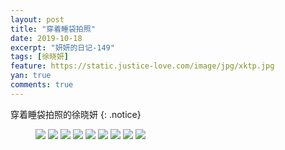 ```yaml
---
layout: post
title: "穿着睡袋拍照"
date: 2019-10-18
excerpt: "妍妍的日记-149"
tags: [徐晓妍]
feature: https://static.justice-love.com/image/jpg/xktp.jpg
yan: true
comments: true
---
```

穿着睡袋拍照的徐晓妍
{: .notice}
<figure>
    <img src="{{ site.staticUrl }}/yanyan/image/csdpz1.jpg" />
    <img src="{{ site.staticUrl }}/yanyan/image/csdpz2.jpg" />
    <img src="{{ site.staticUrl }}/yanyan/image/csdpz3.jpg" />
    <img src="{{ site.staticUrl }}/yanyan/image/csdpz4.jpg" />
    <img src="{{ site.staticUrl }}/yanyan/image/csdpz5.jpg" />
    <img src="{{ site.staticUrl }}/yanyan/image/csdpz6.jpg" />
    <img src="{{ site.staticUrl }}/yanyan/image/csdpz7.jpg" />
    <img src="{{ site.staticUrl }}/yanyan/image/csdpz8.jpg" />
    <img src="{{ site.staticUrl }}/yanyan/image/csdpz9.jpg" />
</figure>
